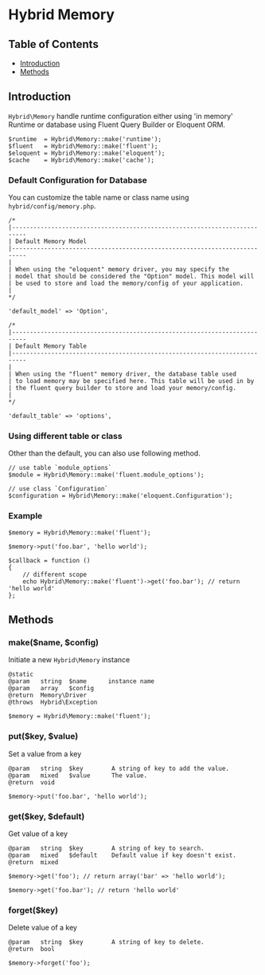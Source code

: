 # Hybrid Memory

## Table of Contents
 
- [Introduction](#introduction)
- [Methods](#methods) 

<a name="introduction"></a>
## Introduction

`Hybrid\Memory` handle runtime configuration either using 'in memory' Runtime or database using Fluent Query Builder or Eloquent ORM.

	$runtime  = Hybrid\Memory::make('runtime');
	$fluent   = Hybrid\Memory::make('fluent');
	$eloquent = Hybrid\Memory::make('eloquent'); 
	$cache    = Hybrid\Memory::make('cache');

### Default Configuration for Database

You can customize the table name or class name using `hybrid/config/memory.php`.

	/*
	|--------------------------------------------------------------------------
	| Default Memory Model
	|--------------------------------------------------------------------------
	|
	| When using the "eloquent" memory driver, you may specify the
	| model that should be considered the "Option" model. This model will
	| be used to store and load the memory/config of your application.
	|
	*/

	'default_model' => 'Option',

	/*
	|--------------------------------------------------------------------------
	| Default Memory Table
	|--------------------------------------------------------------------------
	|
	| When using the "fluent" memory driver, the database table used
	| to load memory may be specified here. This table will be used in by
	| the fluent query builder to store and load your memory/config.
	|
	*/

	'default_table' => 'options',
	
### Using different table or class

Other than the default, you can also use following method.

	// use table `module_options`
	$module = Hybrid\Memory::make('fluent.module_options');
	
	// use class `Configuration`
	$configuration = Hybrid\Memory::make('eloquent.Configuration');
	
### Example

	$memory = Hybrid\Memory::make('fluent');
	
	$memory->put('foo.bar', 'hello world');
	
	$callback = function ()
	{
		// different scope
		echo Hybrid\Memory::make('fluent')->get('foo.bar'); // return 'hello world'
	};
	
<a name="methods"></a>
## Methods

### make($name, $config)

Initiate a new `Hybrid\Memory` instance

	@static
	@param   string  $name      instance name
	@param   array   $config
	@return  Memory\Driver
	@throws  Hybrid\Exception
	
	$memory = Hybrid\Memory::make('fluent');

### put($key, $value)

Set a value from a key

	@param   string  $key        A string of key to add the value.
	@param   mixed   $value      The value.
	@return  void
	
	$memory->put('foo.bar', 'hello world');

### get($key, $default)

Get value of a key
	
	@param   string  $key        A string of key to search.
	@param   mixed   $default    Default value if key doesn't exist.
	@return  mixed
	
	$memory->get('foo'); // return array('bar' => 'hello world');
	
	$memory->get('foo.bar'); // return 'hello world'

### forget($key)

Delete value of a key
	
	@param   string  $key        A string of key to delete.
	@return  bool
	
	$memory->forget('foo');
